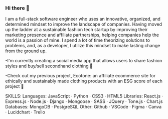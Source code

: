 ### Hi there 👋
I am a full-stack software engineer who uses an innovative, organized, and determined mindset to improve the landscape of companies. Having moved up the ladder at a sustainable fashion tech startup by improving their marketing presence and affiliate partnerships, helping companies help the world is a passion of mine. I spend a lot of time theorizing solutions to problems, and, as a developer, I utilize this mindset to make lasting change from the ground up.

-I'm currently creating a social media app that allows users to share fashion styles and buy/sell secondhand clothing 👯

-Check out my previous project, Ecotone: an affiliate ecommerce site for ethically and sustainably made clothing products with an ESG score of each project 🌱

SKILLS:
Languages: JavaScript · Python · CSS3 · HTML5
Libraries: React.js · Express.js · Node.js · Django · Mongoose · SASS · JQuery · Tone.js · Chart.js
Databases: MongoDB · PostgreSQL
Other: Github · VSCode · Figma · Canva · Lucidchart · Trello

<!--
**jlemenager/jlemenager** is a ✨ _special_ ✨ repository because its `README.md` (this file) appears on your GitHub profile.

Here are some ideas to get you started:

- 🔭 I’m currently working on ...
- 🌱 I’m currently learning ...
- 👯 I’m looking to collaborate on ...
- 🤔 I’m looking for help with ...
- 💬 Ask me about ...
- 📫 How to reach me: ...
- 😄 Pronouns: ...
- ⚡ Fun fact: ...
-->

